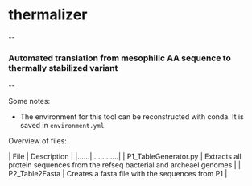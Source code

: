 # thermalizer
--
### Automated translation from mesophilic AA sequence to thermally stabilized variant
--

Some notes:
* The environment for this tool can be reconstructed with conda.  It is saved in `environment.yml`

Overview of files:

| File | Description |
|......|.............|
| P1_TableGenerator.py | Extracts all protein sequences from the refseq bacterial and archeael genomes |
| P2_Table2Fasta | Creates a fasta file with the sequences from P1 |
